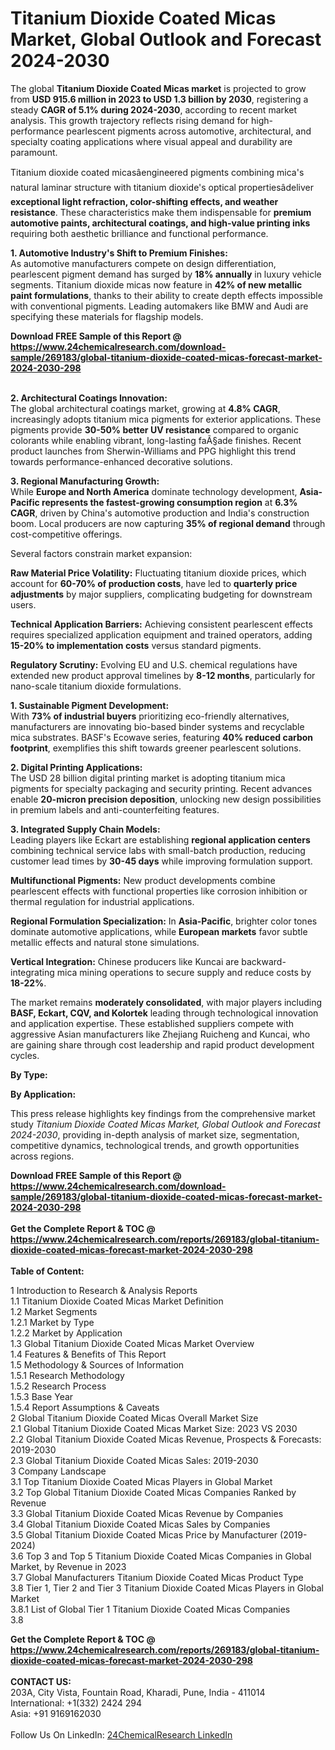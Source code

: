 <h1>Titanium Dioxide Coated Micas Market, Global Outlook and Forecast 2024-2030</h1><p>The global <strong>Titanium Dioxide Coated Micas market</strong> is projected to grow from <strong>USD 915.6 million in 2023 to USD 1.3 billion by 2030</strong>, registering a steady <strong>CAGR of 5.1% during 2024-2030</strong>, according to recent market analysis. This growth trajectory reflects rising demand for high-performance pearlescent pigments across automotive, architectural, and specialty coating applications where visual appeal and durability are paramount.</p><p>Titanium dioxide coated micasâengineered pigments combining mica's natural laminar structure with titanium dioxide's optical propertiesâdeliver <strong>exceptional light refraction, color-shifting effects, and weather resistance</strong>. These characteristics make them indispensable for <strong>premium automotive paints, architectural coatings, and high-value printing inks</strong> requiring both aesthetic brilliance and functional performance.</p><p><strong>1. Automotive Industry's Shift to Premium Finishes:</strong><br>
As automotive manufacturers compete on design differentiation, pearlescent pigment demand has surged by <strong>18% annually</strong> in luxury vehicle segments. Titanium dioxide micas now feature in <strong>42% of new metallic paint formulations</strong>, thanks to their ability to create depth effects impossible with conventional pigments. Leading automakers like BMW and Audi are specifying these materials for flagship models.</p><div><b>Download FREE Sample of this Report @ 
            <a href="https://www.24chemicalresearch.com/download-sample/269183/global-titanium-dioxide-coated-micas-forecast-market-2024-2030-298">
            https://www.24chemicalresearch.com/download-sample/269183/global-titanium-dioxide-coated-micas-forecast-market-2024-2030-298</a></b></div><br><p><strong>2. Architectural Coatings Innovation:</strong><br>
The global architectural coatings market, growing at <strong>4.8% CAGR</strong>, increasingly adopts titanium mica pigments for exterior applications. These pigments provide <strong>30-50% better UV resistance</strong> compared to organic colorants while enabling vibrant, long-lasting faÃ§ade finishes. Recent product launches from Sherwin-Williams and PPG highlight this trend towards performance-enhanced decorative solutions.</p><p><strong>3. Regional Manufacturing Growth:</strong><br>
While <strong>Europe and North America</strong> dominate technology development, <strong>Asia-Pacific represents the fastest-growing consumption region</strong> at <strong>6.3% CAGR</strong>, driven by China's automotive production and India's construction boom. Local producers are now capturing <strong>35% of regional demand</strong> through cost-competitive offerings.</p><p>Several factors constrain market expansion:</p><p><strong>Raw Material Price Volatility:</strong> Fluctuating titanium dioxide prices, which account for <strong>60-70% of production costs</strong>, have led to <strong>quarterly price adjustments</strong> by major suppliers, complicating budgeting for downstream users.</p><p><strong>Technical Application Barriers:</strong> Achieving consistent pearlescent effects requires specialized application equipment and trained operators, adding <strong>15-20% to implementation costs</strong> versus standard pigments.</p><p><strong>Regulatory Scrutiny:</strong> Evolving EU and U.S. chemical regulations have extended new product approval timelines by <strong>8-12 months</strong>, particularly for nano-scale titanium dioxide formulations.</p><p><strong>1. Sustainable Pigment Development:</strong><br>
With <strong>73% of industrial buyers</strong> prioritizing eco-friendly alternatives, manufacturers are innovating bio-based binder systems and recyclable mica substrates. BASF's Ecowave series, featuring <strong>40% reduced carbon footprint</strong>, exemplifies this shift towards greener pearlescent solutions.</p><p><strong>2. Digital Printing Applications:</strong><br>
The USD 28 billion digital printing market is adopting titanium mica pigments for specialty packaging and security printing. Recent advances enable <strong>20-micron precision deposition</strong>, unlocking new design possibilities in premium labels and anti-counterfeiting features.</p><p><strong>3. Integrated Supply Chain Models:</strong><br>
Leading players like Eckart are establishing <strong>regional application centers</strong> combining technical service labs with small-batch production, reducing customer lead times by <strong>30-45 days</strong> while improving formulation support.</p><p><strong>Multifunctional Pigments:</strong> New product developments combine pearlescent effects with functional properties like corrosion inhibition or thermal regulation for industrial applications.</p><p><strong>Regional Formulation Specialization:</strong> In <strong>Asia-Pacific</strong>, brighter color tones dominate automotive applications, while <strong>European markets</strong> favor subtle metallic effects and natural stone simulations.</p><p><strong>Vertical Integration:</strong> Chinese producers like Kuncai are backward-integrating mica mining operations to secure supply and reduce costs by <strong>18-22%</strong>.</p><p>The market remains <strong>moderately consolidated</strong>, with major players including <strong>BASF, Eckart, CQV, and Kolortek</strong> leading through technological innovation and application expertise. These established suppliers compete with aggressive Asian manufacturers like Zhejiang Ruicheng and Kuncai, who are gaining share through cost leadership and rapid product development cycles.</p><p><strong>By Type:</strong></p><p><strong>By Application:</strong></p><p>This press release highlights key findings from the comprehensive market study <em>Titanium Dioxide Coated Micas Market, Global Outlook and Forecast 2024-2030</em>, providing in-depth analysis of market size, segmentation, competitive dynamics, technological trends, and growth opportunities across regions.</p><div><b>Download FREE Sample of this Report @ 
            <a href="https://www.24chemicalresearch.com/download-sample/269183/global-titanium-dioxide-coated-micas-forecast-market-2024-2030-298">
            https://www.24chemicalresearch.com/download-sample/269183/global-titanium-dioxide-coated-micas-forecast-market-2024-2030-298</a></b></div><br><div><b>Get the Complete Report & TOC @ 
            <a href="https://www.24chemicalresearch.com/reports/269183/global-titanium-dioxide-coated-micas-forecast-market-2024-2030-298">
            https://www.24chemicalresearch.com/reports/269183/global-titanium-dioxide-coated-micas-forecast-market-2024-2030-298</a></b></div><br>
            <b>Table of Content:</b><p>1 Introduction to Research & Analysis Reports<br />
    1.1 Titanium Dioxide Coated Micas Market Definition<br />
    1.2 Market Segments<br />
        1.2.1 Market by Type<br />
        1.2.2 Market by Application<br />
    1.3 Global Titanium Dioxide Coated Micas Market Overview<br />
    1.4 Features & Benefits of This Report<br />
    1.5 Methodology & Sources of Information<br />
        1.5.1 Research Methodology<br />
        1.5.2 Research Process<br />
        1.5.3 Base Year<br />
        1.5.4 Report Assumptions & Caveats<br />
2 Global Titanium Dioxide Coated Micas Overall Market Size<br />
    2.1 Global Titanium Dioxide Coated Micas Market Size: 2023 VS 2030<br />
    2.2 Global Titanium Dioxide Coated Micas Revenue, Prospects & Forecasts: 2019-2030<br />
    2.3 Global Titanium Dioxide Coated Micas Sales: 2019-2030<br />
3 Company Landscape<br />
    3.1 Top Titanium Dioxide Coated Micas Players in Global Market<br />
    3.2 Top Global Titanium Dioxide Coated Micas Companies Ranked by Revenue<br />
    3.3 Global Titanium Dioxide Coated Micas Revenue by Companies<br />
    3.4 Global Titanium Dioxide Coated Micas Sales by Companies<br />
    3.5 Global Titanium Dioxide Coated Micas Price by Manufacturer (2019-2024)<br />
    3.6 Top 3 and Top 5 Titanium Dioxide Coated Micas Companies in Global Market, by Revenue in 2023<br />
    3.7 Global Manufacturers Titanium Dioxide Coated Micas Product Type<br />
    3.8 Tier 1, Tier 2 and Tier 3 Titanium Dioxide Coated Micas Players in Global Market<br />
        3.8.1 List of Global Tier 1 Titanium Dioxide Coated Micas Companies<br />
        3.8</p><div><b>Get the Complete Report & TOC @ 
            <a href="https://www.24chemicalresearch.com/reports/269183/global-titanium-dioxide-coated-micas-forecast-market-2024-2030-298">
            https://www.24chemicalresearch.com/reports/269183/global-titanium-dioxide-coated-micas-forecast-market-2024-2030-298</a></b></div><br><b>CONTACT US:</b><br>
            203A, City Vista, Fountain Road, Kharadi, Pune, India - 411014<br>
            International: +1(332) 2424 294<br>
            Asia: +91 9169162030 <br><br>
            Follow Us On LinkedIn: <a href="https://www.linkedin.com/company/24chemicalresearch/">24ChemicalResearch LinkedIn</a>